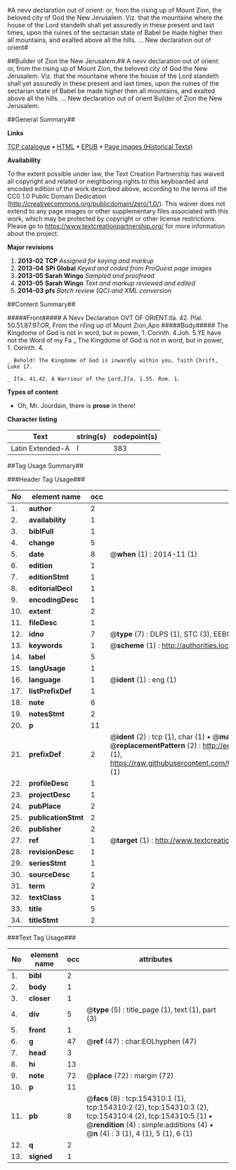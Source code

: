 #A nevv declaration out of orient: or, from the rising up of Mount Zion, the beloved city of God the New Jerusalem. Viz. that the mountaine where the house of the Lord standeth shall yet assuredly in these present and last times, upon the ruines of the sectarian state of Babel be made higher then all mountains, and exalted above all the hills. ... New declaration out of orient#

##Builder of Zion the New Jerusalem.##
A nevv declaration out of orient: or, from the rising up of Mount Zion, the beloved city of God the New Jerusalem. Viz. that the mountaine where the house of the Lord standeth shall yet assuredly in these present and last times, upon the ruines of the sectarian state of Babel be made higher then all mountains, and exalted above all the hills. ...
New declaration out of orient
Builder of Zion the New Jerusalem.

##General Summary##

**Links**

[TCP catalogue](http://www.ota.ox.ac.uk/tcp/)  • 
[HTML](http://tei.it.ox.ac.uk/tcp/Texts-HTML/free/A89/A89962.html)  • 
[EPUB](http://tei.it.ox.ac.uk/tcp/Texts-EPUB/free/A89/A89962.epub) • 
[Page images (Historical Texts)](https://historicaltexts.jisc.ac.uk/eebo-99899600e)

**Availability**

To the extent possible under law, the Text Creation Partnership has waived all copyright and related or neighboring rights to this keyboarded and encoded edition of the work described above, according to the terms of the CC0 1.0 Public Domain Dedication (http://creativecommons.org/publicdomain/zero/1.0/). This waiver does not extend to any page images or other supplementary files associated with this work, which may be protected by copyright or other license restrictions. Please go to https://www.textcreationpartnership.org/ for more information about the project.

**Major revisions**

1. __2013-02__ __TCP__ *Assigned for keying and markup*
1. __2013-04__ __SPi Global__ *Keyed and coded from ProQuest page images*
1. __2013-05__ __Sarah Wingo__ *Sampled and proofread*
1. __2013-05__ __Sarah Wingo__ *Text and markup reviewed and edited*
1. __2014-03__ __pfs__ *Batch review (QC) and XML conversion*

##Content Summary##

#####Front#####
A Nevv Declaration OVT OF ORIENT:Iſa. 42. Pſal. 50.51.87.97.OR, From the riſing up of Mount Zion,Apo
#####Body#####
The Kingdome of God is not in word, but in power, 1. Corinth. 4.Joh. 5.YE have not the Word of my Fa
    _ The Kingdome of God is not in word, but in power, 1. Corinth. 4.

    _ Behold! The Kingdome of God is inwardly within you, ſaith Chriſt, Luke 17.

    _ Iſa. 41.42. A Warriour of the Lord,Iſa. 1.55. Rom. 1.

**Types of content**

  * Oh, Mr. Jourdain, there is **prose** in there!

**Character listing**


|Text|string(s)|codepoint(s)|
|---|---|---|
|Latin Extended-A|ſ|383|

##Tag Usage Summary##

###Header Tag Usage###

|No|element name|occ|attributes|
|---|---|---|---|
|1.|__author__|2||
|2.|__availability__|1||
|3.|__biblFull__|1||
|4.|__change__|5||
|5.|__date__|8| @__when__ (1) : 2014-11 (1)|
|6.|__edition__|1||
|7.|__editionStmt__|1||
|8.|__editorialDecl__|1||
|9.|__encodingDesc__|1||
|10.|__extent__|2||
|11.|__fileDesc__|1||
|12.|__idno__|7| @__type__ (7) : DLPS (1), STC (3), EEBO-CITATION (1), PROQUEST (1), VID (1)|
|13.|__keywords__|1| @__scheme__ (1) : http://authorities.loc.gov/ (1)|
|14.|__label__|5||
|15.|__langUsage__|1||
|16.|__language__|1| @__ident__ (1) : eng (1)|
|17.|__listPrefixDef__|1||
|18.|__note__|6||
|19.|__notesStmt__|2||
|20.|__p__|11||
|21.|__prefixDef__|2| @__ident__ (2) : tcp (1), char (1)  •  @__matchPattern__ (2) : ([0-9\-]+):([0-9IVX]+) (1), (.+) (1)  •  @__replacementPattern__ (2) : http://eebo.chadwyck.com/downloadtiff?vid=$1&page=$2 (1), https://raw.githubusercontent.com/textcreationpartnership/Texts/master/tcpchars.xml#$1 (1)|
|22.|__profileDesc__|1||
|23.|__projectDesc__|1||
|24.|__pubPlace__|2||
|25.|__publicationStmt__|2||
|26.|__publisher__|2||
|27.|__ref__|1| @__target__ (1) : http://www.textcreationpartnership.org/docs/. (1)|
|28.|__revisionDesc__|1||
|29.|__seriesStmt__|1||
|30.|__sourceDesc__|1||
|31.|__term__|2||
|32.|__textClass__|1||
|33.|__title__|5||
|34.|__titleStmt__|2||


###Text Tag Usage###

|No|element name|occ|attributes|
|---|---|---|---|
|1.|__bibl__|2||
|2.|__body__|1||
|3.|__closer__|1||
|4.|__div__|5| @__type__ (5) : title_page (1), text (1), part (3)|
|5.|__front__|1||
|6.|__g__|47| @__ref__ (47) : char:EOLhyphen (47)|
|7.|__head__|3||
|8.|__hi__|13||
|9.|__note__|72| @__place__ (72) : margin (72)|
|10.|__p__|11||
|11.|__pb__|8| @__facs__ (8) : tcp:154310:1 (1), tcp:154310:2 (2), tcp:154310:3 (2), tcp:154310:4 (2), tcp:154310:5 (1)  •  @__rendition__ (4) : simple:additions (4)  •  @__n__ (4) : 3 (1), 4 (1), 5 (1), 6 (1)|
|12.|__q__|2||
|13.|__signed__|1||
